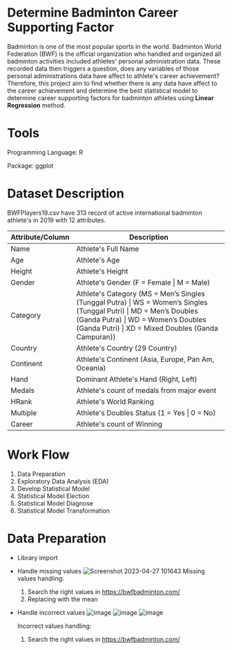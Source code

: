 # Determine Badminton Career Supporting Factor

Badminton is one of the most popular sports in the world. Badminton World Federation (BWF) is the official organization who handled and organized all badminton activities included athletes' personal administration data. These recorded data then triggers a question, does any variables of those personal administrations data have affect to athlete's career achievement? Therefore, this project aim to find whether there is any data have affect to the career achievement and determine the best statistical model to determine career supporting factors for badminton athletes using **Linear Regression** method.

# Tools
Programming Language: R

Package: ggplot

# Dataset Description
BWFPlayers19.csv have 313 record of active international badminton athlete's in 2019 with 12 attributes.

| Attribute/Column  | Description |
| ------------- | ------------- |
| Name  | Athlete's Full Name |
| Age  | Athlete's Age  |
| Height  | Athlete's Height  |
| Gender  | Athlete's Gender (F = Female \| M = Male) |
| Category  | Athlete's Category (MS = Men’s Singles (Tunggal Putra) \| WS = Women’s Singles (Tunggal Putri) \| MD = Men’s Doubles (Ganda Putra) \| WD = Women’s Doubles (Ganda Putri) \| XD = Mixed Doubles (Ganda Campuran)) |
| Country  | Athlete's Country (29 Country) |
| Continent  | Athlete's Continent (Asia, Europe, Pan Am, Oceania) |
| Hand  | Dominant Athlete's Hand (Right, Left) |
| Medals  | Athlete's count of medals from major event  |
| HRank  | Athlete's World Ranking |
| Multiple  | Athlete's Doubles Status (1 = Yes \| 0 = No)  |
| Career  | Athlete's count of Winning  |

# Work Flow
1. Data Preparation
2. Exploratory Data Analysis (EDA)
3. Develop Statistical Model
4. Statistical Model Election
5. Statistical Model Diagnose
6. Statistical Model Transformation

# Data Preparation
- Library import

- Handle missing values
  ![Screenshot 2023-04-27 101643](https://user-images.githubusercontent.com/65814424/234750718-986a1152-e429-4e55-9c47-200e62617dac.png)
  Missing values handling:
  1. Search the right values in https://bwfbadminton.com/
  2. Replacing with the mean

- Handle incorrect values
  ![image](https://user-images.githubusercontent.com/65814424/234751061-b4128b7a-1b77-4658-9b0a-ea4960e748b5.png)
  ![image](https://user-images.githubusercontent.com/65814424/234751105-95512138-9f33-4dc8-8963-36c72f778c4a.png)
  ![image](https://user-images.githubusercontent.com/65814424/234751158-d316b529-3253-464c-b963-5dd438650758.png)
  
  Incorrect values handling:
  1. Search the right values in https://bwfbadminton.com/
